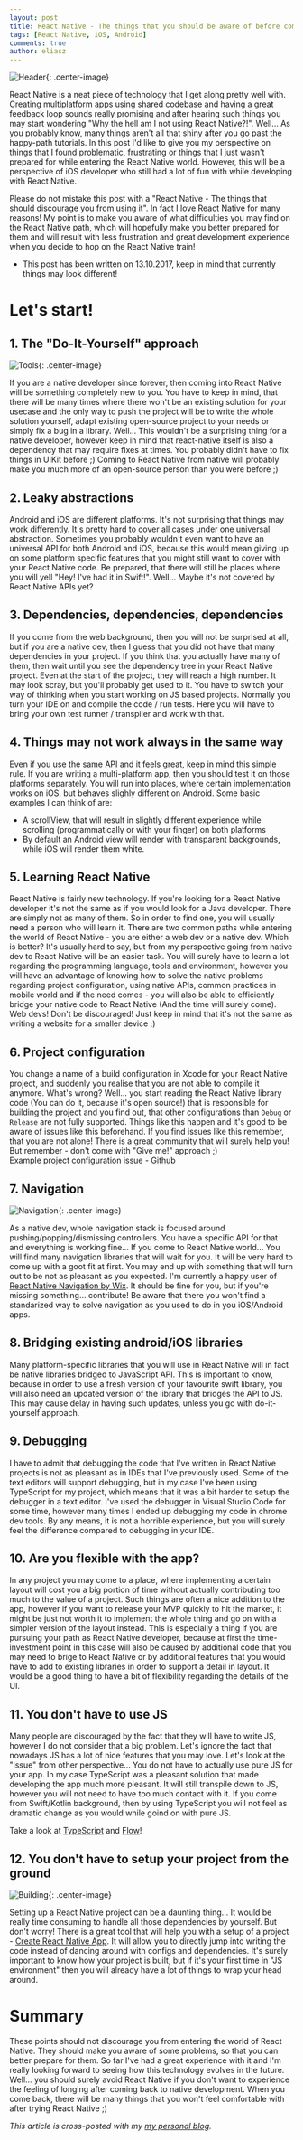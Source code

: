 ```yaml
---
layout: post
title: React Native - The things that you should be aware of before coming onboard
tags: [React Native, iOS, Android]
comments: true
author: eliasz
---
```


![Header](/images/react-native-the-things-that-you-shoud-be-aware-of-before-coming-onboard/header.jpeg){: .center-image}
 
React Native is a neat piece of technology that I get along pretty well with. Creating multiplatform apps using shared codebase and having a great feedback loop sounds really promising and after hearing such things you may start wondering "Why the hell am I not using React Native?!". Well... As you probably know, many things aren't all that shiny after you go past the happy-path tutorials. In this post I'd like to give you my perspective on things that I found problematic, frustrating or things that I just wasn't prepared for while entering the React Native world. However, this will be a perspective of iOS developer who still had a lot of fun with while developing with React Native.

Please do not mistake this post with a "React Native - The things that should discourage you from using it". In fact I love React Native for many reasons! My point is to make you aware of what difficulties you may find on the React Native path, which will hopefully make you better prepared for them and will result with less frustration and great development experience when you decide to hop on the React Native train! 

* This post has been written on 13.10.2017, keep in mind that currently things may look different!

# Let's start!

## 1. The "Do-It-Yourself" approach  

![Tools](/images/react-native-the-things-that-you-shoud-be-aware-of-before-coming-onboard/tools.jpeg){: .center-image}

If you are a native developer since forever, then coming into React Native will be something completely new to you.
You have to keep in mind, that there will be many times where there won't be an existing solution for your usecase and the only way to push the project will be to write the whole solution yourself, adapt existing open-source project to your needs or simply fix a bug in a library. Well... This wouldn't be a surprising thing for a native developer, however keep in mind that react-native itself is also a dependency that may require fixes at times. You probably didn't have to fix things in UIKit before ;) Coming to React Native from native will probably make you much more of an open-source person than you were before ;)

## 2. Leaky abstractions
Android and iOS are different platforms. It's not surprising that things may work differently. It's pretty hard to cover all cases under one universal abstraction. Sometimes you probably wouldn't even want to have an universal API for both Android and iOS, because this would mean giving up on some platform specific features that you might still want to cover with your React Native code. Be prepared, that there will still be places where you will yell "Hey! I've had it in Swift!". Well... Maybe it's not covered by React Native APIs yet?

## 3. Dependencies, dependencies, dependencies  
If you come from the web background, then you will not be surprised at all, but if you are a native dev, then I guess that you did not have that many dependencies in your project. If you think that you actually have many of them, then wait until you see the dependency tree in your React Native project. Even at the start of the project, they will reach a high number. It may look scray, but you'll probably get used to it. You have to switch your way of thinking when you start working on JS based projects. Normally you turn your IDE on and compile the code / run tests. Here you will have to bring your own test runner / transpiler and work with that.  

## 4. Things may not work always in the same way  
Even if you use the same API and it feels great, keep in mind this simple rule. If you are writing a multi-platform app, then you should test it on those platforms separately. You will run into places, where certain implementation works on iOS, but behaves slighly different on Android. Some basic examples I can think of are:  
- A scrollView, that will result in slightly different experience while scrolling (programmatically or with your finger) on both platforms
- By default an Android view will render with transparent backgrounds, while iOS will render them white.

## 5. Learning React Native  
React Native is fairly new technology. If you're looking for a React Native developer it's not the same as if you would look for a Java developer. There are simply not as many of them. So in order to find one, you will usually need a person who will learn it. There are two common paths while entering the world of React Native - you are either a web dev or a native dev. Which is better? It's usually hard to say, but from my perspective going from native dev to React Native will be an easier task. You will surely have to learn a lot regarding the programming language, tools and environment, however you will have an advantage of knowing how to solve the native problems regarding project configuration, using native APIs, common practices in mobile world and if the need comes - you will also be able to efficiently bridge your native code to React Native (And the time will surely come). Web devs! Don't be discouraged! Just keep in mind that it's not the same as writing a website for a smaller device ;)  

## 6. Project configuration  
You change a name of a build configuration in Xcode for your React Native project, and suddenly you realise that you are not able to compile it anymore. What's wrong? Well... you start reading the React Native library code (You can do it, because it's open source!) that is responsible for building the project and you find out, that other configurations than `Debug` or `Release` are not fully supported. Things like this happen and it's good to be aware of issues like this beforehand. If you find issues like this remember, that you are not alone! There is a great community that will surely help you!  
But remember - don't come with "Give me!" approach ;)  
Example project configuration issue - [Github](https://github.com/facebook/react-native/issues/11813#issuecomment-331519708)

## 7. Navigation  

![Navigation](/images/react-native-the-things-that-you-shoud-be-aware-of-before-coming-onboard/navigation.jpeg){: .center-image}

As a native dev, whole navigation stack is focused around pushing/popping/dismissing controllers. You have a specific API for that and everything is working fine... If you come to React Native world... You will find many navigation libraries that will wait for you. It will be very hard to come up with a goot fit at first. You may end up with something that will turn out to be not as pleasant as you expected. I'm currently a happy user of [React Native Navigation by Wix](https://github.com/wix/react-native-navigation). It should be fine for you, but if you're missing something... contribute!
Be aware that there you won't find a standarized way to solve navigation as you used to do in you iOS/Android apps.  

## 8. Bridging existing android/iOS libraries  
Many platform-specific libraries that you will use in React Native will in fact be native libraries bridged to JavaScript API. This is important to know, because in order to use a fresh version of your favourite swift library, you will also need an updated version of the library that bridges the API to JS. This may cause delay in having such updates, unless you go with do-it-yourself approach.  

## 9. Debugging  
I have to admit that debugging the code that I've written in React Native projects is not as pleasant as in IDEs that I've previously used. Some of the text editors will support debugging, but in my case I've been using TypeScript for my project, which means that it was a bit harder to setup the debugger in a text editor. I've used the debugger in Visual Studio Code for some time, however  many times I ended up debugging my code in chrome dev tools. By any means, it is not a horrible experience, but you will surely feel the difference compared to debugging in your IDE. 

## 10. Are you flexible with the app?  
In any project you may come to a place, where implementing a certain layout will cost you a big portion of time without actually contributing too much to the value of a project. Such things are often a nice addition to the app, however if you want to release your MVP quickly to hit the market, it might be just not worth it to implement the whole thing and go on with a simpler version of the layout instead. This is especially a thing if you are pursuing your path as React Native developer, because at first the time-investment point in this case will also be caused by additional code that you may need to brige to React Native or by additional features that you would have to add to existing libraries in order to support a detail in layout. It would be a good thing to have a bit of flexibility regarding the details of the UI.

## 11. You don't have to use JS  
Many people are discouraged by the fact that they will have to write JS, however I do not consider that a big problem. Let's ignore the fact that nowadays JS has a lot of nice features that you may love. Let's look at the "issue" from other perspective... You do not have to actually use pure JS for your app. In my case TypeScript was a pleasant solution that made developing the app much more pleasant. It will still transpile down to JS, however you will not need to have too much contact with it. If you come from Swift/Kotlin background, then by using TypeScript you will not feel as dramatic change as you would while goind on with pure JS.

Take a look at [TypeScript](https://www.typescriptlang.org/) and [Flow](https://flow.org/)!

## 12. You don't have to setup your project from the ground  

![Building](/images/react-native-the-things-that-you-shoud-be-aware-of-before-coming-onboard/building.jpeg){: .center-image}

Setting up a React Native project can be a daunting thing... It would be really time consuming to handle all those dependencies by yourself. But don't worry! There is a great tool that will help you with a setup of a project - [Create React Native App](https://github.com/react-community/create-react-native-app). It will allow you to directly jump into writing the code instead of dancing around with configs and dependencies. It's surely important to know how your project is built, but if it's your first time in "JS environment" then you will already have a lot of things to wrap your head around.


# Summary
These points should not discourage you from entering the world of React Native. They should make you aware of some problems, so that you can better prepare for them. So far I've had a great experience with it and I'm really looking forward to seeing how this technology evolves in the future.  
Well... you should surely avoid React Native if you don't want to experience the feeling of longing after coming back to native development. When you come back, there will be many things that you won't feel comfortable with after trying React Native ;)

*This article is cross-posted with my [my personal blog](https://eliaszsawicki.com/).*
